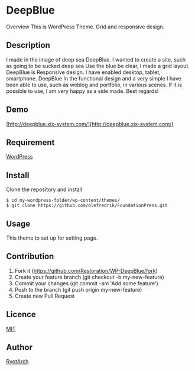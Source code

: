 DeepBlue
====

Overview
This is WordPress Theme.
Grid and responsive design.

## Description
I made in the image of deep sea DeepBlue.
I wanted to create a site, such as going to be sucked deep sea
Use the blue be clear, I made a grid layout.
DeepBlue is Responsive design.
I have enabled desktop, tablet, smartphone.
DeepBlue In the functional design and a very simple
I have been able to use, such as weblog and portfolio, in various scenes.
If it is possible to use, I am very happy as a side made​​.
Best regards!

## Demo
[http://deepblue.xix-system.com/](http://deepblue.xix-system.com/)

## Requirement
[WordPress](https://wordpress.org/)


## Install
Clone the repository and install 

```
$ cd my-wordpress-folder/wp-content/themes/
$ git clone https://github.com/olefredrik/FoundationPress.git
```

## Usage
This theme to set up for setting page.

## Contribution

1. Fork it (https://github.com/Restoration/WP-DeepBlue/fork)
1. Create your feature branch (git checkout -b my-new-feature)
1. Commit your changes (git commit -am 'Add some feature')
1. Push to the branch (git push origin my-new-feature)
1. Create new Pull Request


## Licence

[MIT](https://github.com/Restoration/WP-DeepBlue/blob/master/README.md)

## Author

[RyotArch](https://github.com/Restoration)
